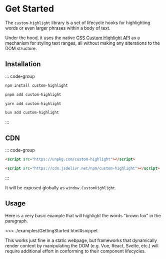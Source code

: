 # Get Started

The `custom-highlight` library is a set of lifecycle hooks for highlighting words or even larger phrases within a body of text.

Under the hood, it uses the native [CSS Custom Highlight API](https://developer.mozilla.org/en-US/docs/Web/API/CSS_Custom_Highlight_API) as a mechanism for styling text ranges, all without making any alterations to the DOM structure.

<baseline-status featureId="highlight" mdnCompatibilityHref="https://developer.mozilla.org/en-US/docs/Web/API/Highlight#browser_compatibility" />

## Installation

::: code-group
```sh [npm]
npm install custom-highlight
```

```sh [pnpm]
pnpm add custom-highlight
```

```sh [yarn]
yarn add custom-highlight
```

```sh [bun]
bun add custom-highlight
```
:::

## CDN

::: code-group
```html [UNPKG]
<script src="https://unpkg.com/custom-highlight"></script>
```

```html [jsDelivr]
<script src="https://cdn.jsdelivr.net/npm/custom-highlight"></script>
```
:::

It will be exposed globally as `window.CustomHighlight`.

## Usage

Here is a very basic example that will highlight the words “brown fox” in the paragraph.

<<< ./examples/GettingStarted.html#snippet

<preview-container>
  <VueRecipe />
</preview-container>

This works just fine in a static webpage, but frameworks that dynamically render content by manipulating the DOM (e.g. Vue, React, Svelte, etc.) will require additional effort in conforming to their component lifecycles.

<script setup>
import VueRecipe from './examples/VueRecipe.vue';
</script>
